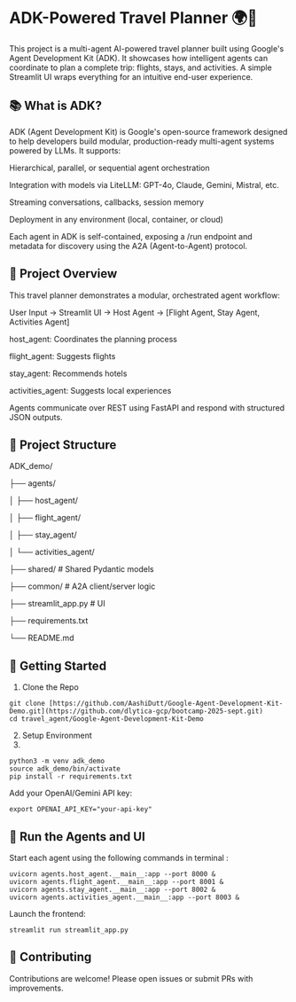 # ADK-Powered Travel Planner 🌍🛫

This project is a multi-agent AI-powered travel planner built using Google's Agent Development Kit (ADK). It showcases how intelligent agents can coordinate to plan a complete trip: flights, stays, and activities. A simple Streamlit UI wraps everything for an intuitive end-user experience.

## 📚 What is ADK?

ADK (Agent Development Kit) is Google's open-source framework designed to help developers build modular, production-ready multi-agent systems powered by LLMs. It supports:

Hierarchical, parallel, or sequential agent orchestration

Integration with models via LiteLLM: GPT-4o, Claude, Gemini, Mistral, etc.

Streaming conversations, callbacks, session memory

Deployment in any environment (local, container, or cloud)

Each agent in ADK is self-contained, exposing a /run endpoint and metadata for discovery using the A2A (Agent-to-Agent) protocol.

## 🎨 Project Overview

This travel planner demonstrates a modular, orchestrated agent workflow:

User Input → Streamlit UI → Host Agent → [Flight Agent, Stay Agent, Activities Agent]

host_agent: Coordinates the planning process

flight_agent: Suggests flights

stay_agent: Recommends hotels

activities_agent: Suggests local experiences

Agents communicate over REST using FastAPI and respond with structured JSON outputs.

## 📂 Project Structure

ADK_demo/

├── agents/

│   ├── host_agent/

│   ├── flight_agent/

│   ├── stay_agent/

│   └── activities_agent/

├── shared/           # Shared Pydantic models

├── common/           # A2A client/server logic

├── streamlit_app.py  # UI

├── requirements.txt

└── README.md

## 🚀 Getting Started

1. Clone the Repo
```
git clone [https://github.com/AashiDutt/Google-Agent-Development-Kit-Demo.git](https://github.com/dlytica-gcp/bootcamp-2025-sept.git)
cd travel_agent/Google-Agent-Development-Kit-Demo
```
2. Setup Environment
3. 
```
python3 -m venv adk_demo
source adk_demo/bin/activate
pip install -r requirements.txt
```

Add your OpenAI/Gemini API key:

```
export OPENAI_API_KEY="your-api-key"
```
## 🔄 Run the Agents and UI

Start each agent using the following commands in terminal :

```
uvicorn agents.host_agent.__main__:app --port 8000 &
uvicorn agents.flight_agent.__main__:app --port 8001 &
uvicorn agents.stay_agent.__main__:app --port 8002 &
uvicorn agents.activities_agent.__main__:app --port 8003 &
```

Launch the frontend:

```
streamlit run streamlit_app.py
```

## 🤖 Contributing

Contributions are welcome! Please open issues or submit PRs with improvements.

